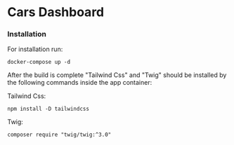 #  Cars Dashboard #

### Installation ###

For installation run:

    docker-compose up -d

After the build is complete "Tailwind Css" and "Twig" should be 
installed by the following commands inside the app container:

Tailwind Css:

    npm install -D tailwindcss

Twig:

    composer require "twig/twig:^3.0"